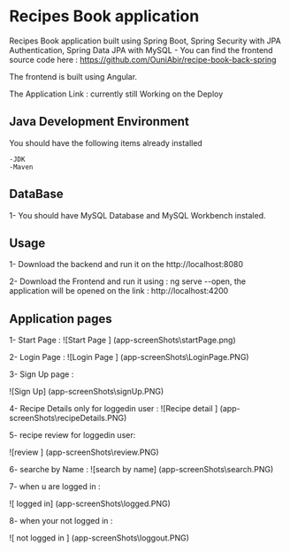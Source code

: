 # Recipes Book application
Recipes Book application built using Spring Boot, Spring Security with JPA Authentication, Spring Data JPA with MySQL -  You can find the frontend source code here : https://github.com/OuniAbir/recipe-book-back-spring

The frontend is built using Angular.

The Application Link : currently still Working on the Deploy 

## Java Development Environment

You should have the following items already installed 


	-JDK
	-Maven
	
## DataBase 

1- You should have MySQL Database and MySQL Workbench instaled.

## Usage 

1- Download the backend and run it on the http://localhost:8080


2- Download the Frontend and run it using : ng serve --open, the application will be opened on the link : http://localhost:4200



## Application pages

1- Start Page :
![Start Page ] (app-screenShots\startPage.png)

2- Login Page  :
![Login Page ] (app-screenShots\LoginPage.PNG)

3- Sign Up page :

![Sign Up] (app-screenShots\signUp.PNG)

4- Recipe Details only for loggedin user :
![Recipe detail ] (app-screenShots\recipeDetails.PNG)

5- recipe review for loggedin user: 

![review ] (app-screenShots\review.PNG)

6- searche by Name :
![search by name] (app-screenShots\search.PNG)

7- when u are logged in :

![ logged in] (app-screenShots\logged.PNG)


8- when your not logged in :

![ not logged in ] (app-screenShots\loggout.PNG)
